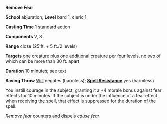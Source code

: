  **Remove Fear**

**School** abjuration; **Level** bard 1, cleric 1

**Casting Time** 1 standard action

**Components** V, S

**Range** close (25 ft. + 5 ft./2 levels)

**Targets** one creature plus one additional creature per four levels, no two of which can be more than 30 ft. apart

**Duration** 10 minutes; see text

**Saving Throw** [Will](../combat.md#_will) negates (harmless); **[Spell Resistance](../glossary.md#_spell-resistance)** yes (harmless)

You instill courage in the subject, granting it a +4 morale bonus against fear effects for 10 minutes. If the subject is under the influence of a fear effect when receiving the spell, that effect is suppressed for the duration of the spell.

_Remove fear_ counters and dispels _cause fear_.

